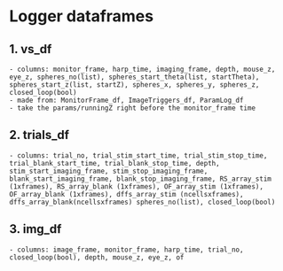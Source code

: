 # Logger dataframes
## 1. vs_df
    - columns: monitor_frame, harp_time, imaging_frame, depth, mouse_z, eye_z, spheres_no(list), spheres_start_theta(list, startTheta), spheres_start_z(list, startZ), spheres_x, spheres_y, spheres_z, closed_loop(bool)
    - made from: MonitorFrame_df, ImageTriggers_df, ParamLog_df
    - take the params/runningZ right before the monitor_frame time
## 2. trials_df
    - columns: trial_no, trial_stim_start_time, trial_stim_stop_time, trial_blank_start_time, trial_blank_stop_time, depth, stim_start_imaging_frame, stim_stop_imaging_frame, blank_start_imaging_frame, blank_stop_imaging_frame, RS_array_stim (1xframes), RS_array_blank (1xframes), OF_array_stim (1xframes), OF_array_blank (1xframes), dffs_array_stim (ncellsxframes), dffs_array_blank(ncellsxframes) spheres_no(list), closed_loop(bool)
## 3. img_df
    - columns: image_frame, monitor_frame, harp_time, trial_no, closed_loop(bool), depth, mouse_z, eye_z, of
